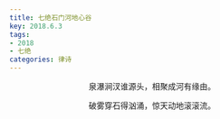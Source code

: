 ```yaml
---
title: 七绝石门河地心谷
key: 2018.6.3
tags: 
- 2018
- 七绝
categories: 律诗
---
```


<p align="center">泉瀑涧汊谁源头，相聚成河有缘由。
</p>
<p align="center">破雾穿石得汹涌，惊天动地滚滚流。
</p>
